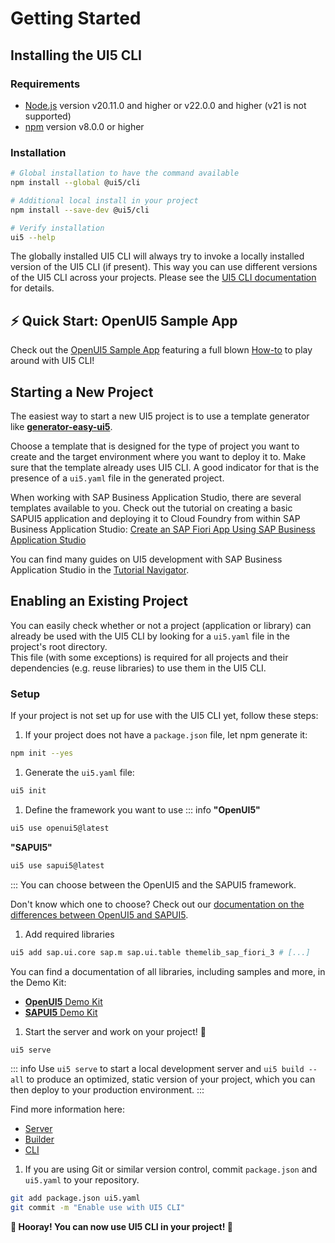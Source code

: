 # Getting Started
## Installing the UI5 CLI
### Requirements

- [Node.js](https://nodejs.org/) version v20.11.0 and higher or v22.0.0 and higher (v21 is not supported)
- [npm](https://www.npmjs.com/) version v8.0.0 or higher

### Installation
```sh
# Global installation to have the command available
npm install --global @ui5/cli

# Additional local install in your project
npm install --save-dev @ui5/cli

# Verify installation
ui5 --help
```

The globally installed UI5 CLI will always try to invoke a locally installed version of the UI5 CLI (if present). This way you can use different versions of the UI5 CLI across your projects. Please see the [UI5 CLI documentation](./CLI#local-vs-global-installation) for details.

## ⚡️ Quick Start: OpenUI5 Sample App
Check out the [OpenUI5 Sample App](https://github.com/SAP/openui5-sample-app) featuring a full blown [How-to](https://github.com/SAP/openui5-sample-app/#openui5-sample-app) to play around with UI5 CLI!

## Starting a New Project
The easiest way to start a new UI5 project is to use a template generator like [**generator-easy-ui5**](https://github.com/SAP/generator-easy-ui5).

Choose a template that is designed for the type of project you want to create and the target environment where you want to deploy it to.
Make sure that the template already uses UI5 CLI. A good indicator for that is the presence of a `ui5.yaml` file in the generated project.

When working with SAP Business Application Studio, there are several templates available to you. Check out the tutorial on creating a basic SAPUI5 application and deploying it to Cloud Foundry from within SAP Business Application Studio: [Create an SAP Fiori App Using SAP Business Application Studio](https://developers.sap.com/tutorials/appstudio-fioriapps-create.html)

You can find many guides on UI5 development with SAP Business Application Studio in the [Tutorial Navigator](https://developers.sap.com/tutorial-navigator.html?tag=topic:sapui5&tag=products:technology-platform/sap-business-application-studio).

## Enabling an Existing Project
You can easily check whether or not a project (application or library) can already be used with the UI5 CLI by looking for a `ui5.yaml` file in the project's root directory.  
This file (with some exceptions) is required for all projects and their dependencies (e.g. reuse libraries) to use them in the UI5 CLI.

### Setup
If your project is not set up for use with the UI5 CLI yet, follow these steps:

1. If your project does not have a `package.json` file, let npm generate it:
```sh
npm init --yes
```

1. Generate the `ui5.yaml` file:
```sh
ui5 init
```

1. Define the framework you want to use
::: info
**"OpenUI5"**

```sh
ui5 use openui5@latest
```

**"SAPUI5"**

```sh
ui5 use sapui5@latest
```
:::
You can choose between the OpenUI5 and the SAPUI5 framework.

Don't know which one to choose? Check out our [documentation on the differences between OpenUI5 and SAPUI5](./FAQ#what-s-the-difference-between-openui5-and-sapui5).

1. Add required libraries
```sh
ui5 add sap.ui.core sap.m sap.ui.table themelib_sap_fiori_3 # [...]
```

You can find a documentation of all libraries, including samples and more, in the Demo Kit:

- [**OpenUI5** Demo Kit](https://openui5.hana.ondemand.com/api)
- [**SAPUI5** Demo Kit](https://ui5.sap.com/#/api)
    
1. Start the server and work on your project! 🎉
```sh
ui5 serve
```

::: info
Use `ui5 serve` to start a local development server and `ui5 build --all` to produce an optimized, static version of your project, which you can then deploy to your production environment.
 :::

Find more information here:

- [Server](./Server.md)
- [Builder](./Builder.md)
- [CLI](./CLI.md)

1. If you are using Git or similar version control, commit `package.json` and `ui5.yaml` to your repository.
```sh
git add package.json ui5.yaml
git commit -m "Enable use with UI5 CLI"
```

**🎉 Hooray! You can now use UI5 CLI in your project! 🎉**
